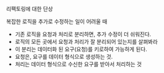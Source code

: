 리팩토링에 대한 단상

복잡한 로직을 추가로 수정하는 일이 어려울 때
- 기존 로직을 요청과 처리로 분리하면, 추가 수정이 더 쉬워진다.
- 로직의 모든 곳에서 요청과 처리가 잘 분리되어 있는지를 살펴봐라
- 이 분리는 데이터화 된 요구(요청)를 키로하여 가능하게 된다.
- 요청은, 요구를 데이터 형식으로 생성하는 것.
- 처리는 데이터 형식으로 수신한 요구를 받아서 처리하는 것

